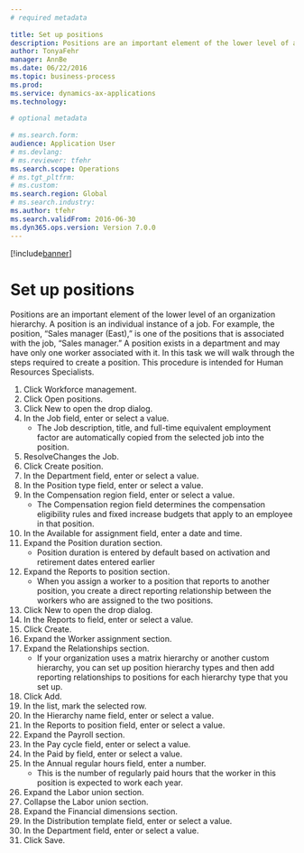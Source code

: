 ```yaml
--- 
# required metadata 
 
title: Set up positions
description: Positions are an important element of the lower level of an organization hierarchy. 
author: TonyaFehr 
manager: AnnBe 
ms.date: 06/22/2016
ms.topic: business-process 
ms.prod:  
ms.service: dynamics-ax-applications 
ms.technology:  
 
# optional metadata 
 
# ms.search.form:   
audience: Application User 
# ms.devlang:  
# ms.reviewer: tfehr 
ms.search.scope: Operations 
# ms.tgt_pltfrm:  
# ms.custom:  
ms.search.region: Global
# ms.search.industry: 
ms.author: tfehr 
ms.search.validFrom: 2016-06-30 
ms.dyn365.ops.version: Version 7.0.0 
---
```


[!include[banner](../includes/banner.md)]

# Set up positions

Positions are an important element of the lower level of an organization hierarchy. A position is an individual instance of a job. For example, the position, “Sales manager (East),” is one of the positions that is associated with the job, “Sales manager.” A position exists in a department and may have only one worker associated with it. In this task we will walk through the steps required to create a position. This procedure is intended for Human Resources Specialists.

1. Click Workforce management.
2. Click Open positions.
3. Click New to open the drop dialog.
4. In the Job field, enter or select a value.
    * The Job description, title, and full-time equivalent employment factor are automatically copied from the selected job into the position.  
5. ResolveChanges the Job.
6. Click Create position.
7. In the Department field, enter or select a value.
8. In the Position type field, enter or select a value.
9. In the Compensation region field, enter or select a value.
    * The Compensation region field determines the compensation eligibility rules and fixed increase budgets that apply to an employee in that position.  
10. In the Available for assignment field, enter a date and time.
11. Expand the Position duration section.
    * Position duration is entered by default based on activation and retirement dates entered earlier  
12. Expand the Reports to position section.
    * When you assign a worker to a position that reports to another position, you create a direct reporting relationship between the workers who are assigned to the two positions.  
13. Click New to open the drop dialog.
14. In the Reports to field, enter or select a value.
15. Click Create.
16. Expand the Worker assignment section.
17. Expand the Relationships section.
    * If your organization uses a matrix hierarchy or another custom hierarchy, you can set up position hierarchy types and then add reporting relationships to positions for each hierarchy type that you set up.  
18. Click Add.
19. In the list, mark the selected row.
20. In the Hierarchy name field, enter or select a value.
21. In the Reports to position field, enter or select a value.
22. Expand the Payroll section.
23. In the Pay cycle field, enter or select a value.
24. In the Paid by field, enter or select a value.
25. In the Annual regular hours field, enter a number.
    * This is the number of regularly paid hours that the worker in this position is expected to work each year.  
26. Expand the Labor union section.
27. Collapse the Labor union section.
28. Expand the Financial dimensions section.
29. In the Distribution template field, enter or select a value.
30. In the Department field, enter or select a value.
31. Click Save.

